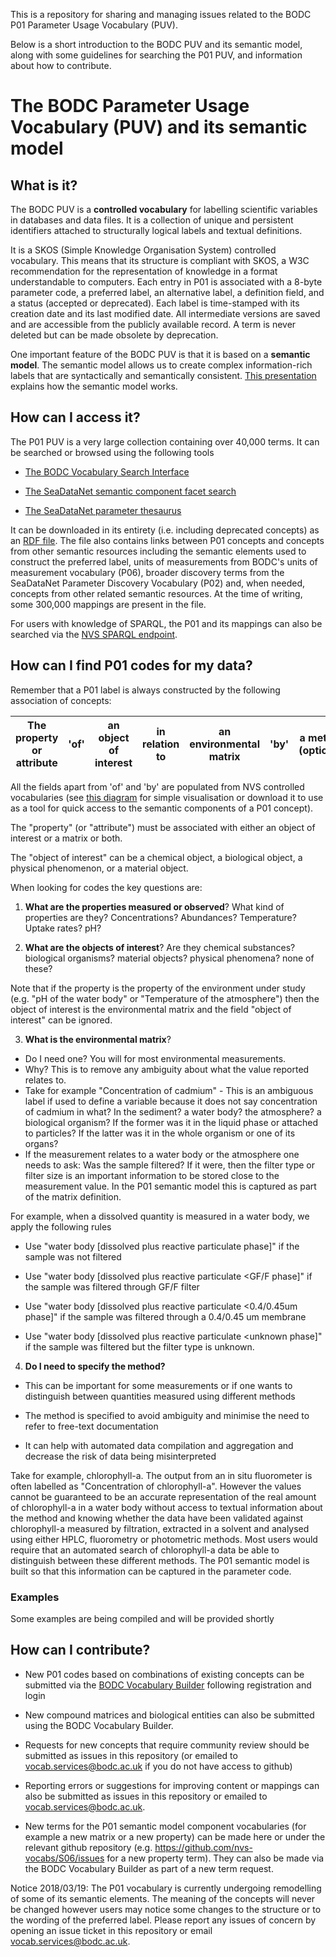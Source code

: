 This is a repository for sharing and managing issues related to the BODC P01 Parameter Usage Vocabulary (PUV).

Below is a short introduction to the BODC PUV and its semantic model, along with some guidelines for searching the P01 PUV, and information about how to contribute.

# The BODC Parameter Usage Vocabulary (PUV) and its semantic model

## What is it?

The BODC PUV is a **controlled vocabulary** for labelling scientific variables in databases and data files. It is a collection of unique and persistent identifiers attached to structurally logical labels and textual definitions.

It is a SKOS (Simple Knowledge Organisation System) controlled vocabulary. This means that its structure is compliant with SKOS, a W3C recommendation for the representation of knowledge in a format understandable to computers. Each entry in P01 is associated with a 8-byte parameter code, a preferred label, an alternative label, a definition field, and a status (accepted or deprecated). Each label is time-stamped with its creation date and its last modified date. All intermediate versions are saved and are accessible from the publicly available record. A term is never deleted but can be made obsolete by deprecation.

One important feature of the BODC PUV is that it is based on a **semantic model**. The semantic model allows us to create complex information-rich labels that are syntactically and semantically consistent. [This presentation](https://github.com/nvs-vocabs/P01/blob/master/The_BODC_P01_PUV_semantic_model_Aug2019.pdf) explains how the semantic model works.

## How can I access it?

The P01 PUV is a very large collection containing over 40,000 terms. It can be searched or browsed using the following tools

- [The BODC Vocabulary Search Interface](https://www.bodc.ac.uk/resources/vocabularies/vocabulary_search/p01/)

- [The SeaDataNet semantic component facet search](http://seadatanet.maris2.nl/bandit/browse_step.php)

- [The SeaDataNet parameter thesaurus](http://seadatanet.maris2.nl/v_bodc_vocab_v2/vocab_relations.asp?lib=P08)

It can be downloaded in its entirety (i.e. including deprecated concepts) as an [RDF file](http://vocab.nerc.ac.uk/collection/P01). The file also contains links between P01 concepts and concepts from other semantic resources including the semantic elements used to construct the preferred label, units of measurements from BODC's units of measurement vocabulary (P06), broader discovery terms from the SeaDataNet Parameter Discovery Vocabulary (P02) and, when needed, concepts from other related semantic resources. At the time of writing, some 300,000 mappings are present in the file.

For users with knowledge of SPARQL, the P01 and its mappings can also be searched via the [NVS SPARQL endpoint](vocab.nerc.ac.uk/sparql/).

## How can I find P01 codes for my data?

Remember that a P01 label is always constructed by the following association of concepts:

|The property or attribute | 'of' | an object of interest | in relation to | an environmental matrix | 'by' | a method (optional)|
|--------------------------|------|-----------------------|----------------|-------------------------|------|--------------------|


All the fields apart from 'of' and 'by' are populated from NVS controlled vocabularies (see [this diagram](https://github.com/nvs-vocabs/P01/blob/master/P01_wheel.pdf) for simple visualisation or download it to use as a tool for quick access to the semantic components of a P01 concept).

The "property" (or "attribute") must be associated with either an object of interest or a matrix or both.

The "object of interest" can be a chemical object, a biological object, a physical phenomenon, or a material object. 

When looking for codes the key questions are:

1. **What are the properties measured or observed**?
What kind of properties are they? Concentrations? Abundances? Temperature? Uptake rates? pH?

2. **What are the objects of interest**? 
Are they chemical substances? biological organisms? material objects? physical phenomena? none of these?

Note that if the property is the property of the environment under study (e.g. "pH of the water body" or "Temperature of the atmosphere") then the object of interest is the environmental matrix and the field "object of interest" can be ignored.

3. **What is the environmental matrix**?
- Do I need one? You will for most environmental measurements.
- Why? This is to remove any ambiguity about what the value reported relates to.
- Take for example "Concentration of cadmium" - This is an ambiguous label if used to define a variable because it does not say concentration of cadmium in what? In the sediment? a water body? the atmosphere? a biological organism? If the former was it in the liquid phase or attached to particles? If the latter was it in the whole organism or one of its organs? 
- If the measurement relates to a water body or the atmosphere one needs to ask: Was the sample filtered? If it were, then the filter type or filter size is an important information to be stored close to the measurement value. In the P01 semantic model this is captured as part of the matrix definition. 

For example, when a dissolved quantity is measured in a water body, we apply the following rules

- Use "water body [dissolved plus reactive particulate phase]" if the sample was not filtered

- Use "water body [dissolved plus reactive particulate <GF/F phase]" if the sample was filtered through GF/F filter

- Use "water body [dissolved plus reactive particulate <0.4/0.45um phase]" if the sample was filtered through a 0.4/0.45 um membrane

- Use "water body [dissolved plus reactive particulate <unknown phase]" if the sample was filtered but the filter type is unknown.


4. **Do I need to specify the method?**
- This can be important for some measurements or if one wants to distinguish between quantities measured using different methods

- The method is specified to avoid ambiguity and minimise the need to refer to free-text documentation

- It can help with automated data compilation and aggregation and decrease the risk of data being misinterpreted

Take for example, chlorophyll-a. The output from an in situ fluorometer is often labelled as "Concentration of chlorophyll-a". However the values cannot be guaranteed to be an accurate representation of the real amount of chlorophyll-a in a water body without access to textual information about the method and knowing whether the data have been validated against chlorophyll-a measured by filtration, extracted in a solvent and analysed using either HPLC, fluorometry or photometric methods. Most users would require that an automated search of chlorophyll-a data be able to distinguish between these different methods. The P01 semantic model is built so that this information can be captured in the parameter code.

### Examples
Some examples are being compiled and will be provided shortly

## How can I contribute?
- New P01 codes based on combinations of existing concepts can be submitted via the [BODC Vocabulary Builder](https://www.bodc.ac.uk/resources/vocabularies/vocabulary_builder/) following registration and login 

- New compound matrices and biological entities can also be submitted using the BODC Vocabulary Builder.

- Requests for new concepts that require community review should be submitted as issues in this repository (or emailed to vocab.services@bodc.ac.uk if you do not have access to github)

- Reporting errors or suggestions for improving content or mappings can also be submitted as issues in this repository or emailed to vocab.services@bodc.ac.uk. 

- New terms for the P01 semantic model component vocabularies (for example a new matrix or a new property) can be made here or under the relevant github repository (e.g. https://github.com/nvs-vocabs/S06/issues for a new property term). They can also be made via the BODC Vocabulary Builder as part of a new term request.

Notice 2018/03/19: The P01 vocabulary is currently undergoing remodelling of some of its semantic elements. The meaning of the concepts will never be changed however users may notice some changes to the structure or to the wording of the preferred label. Please report any issues of concern by opening an issue ticket in this repository or email vocab.services@bodc.ac.uk.
